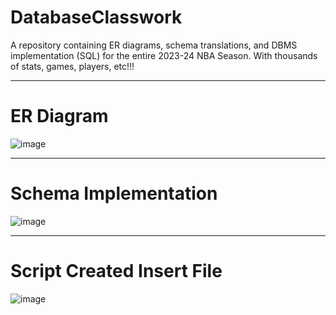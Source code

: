 # DatabaseClasswork
A repository containing ER diagrams, schema translations, and DBMS implementation (SQL) for the entire 2023-24 NBA Season.
With thousands of stats, games, players, etc!!!
____________________________________________________________________________________________

# ER Diagram
![image](https://github.com/user-attachments/assets/e70c8573-7014-4f4a-8bf4-bfb49e99ad52)

______________________________________________________________________________________________

# Schema Implementation

![image](https://github.com/user-attachments/assets/1d9f8c2a-087e-4782-b62c-86a10ac50763)

____________________________________________________________________________________________

# Script Created Insert File
![image](https://github.com/user-attachments/assets/6111f628-c1db-413b-820c-7a607b34511d)
